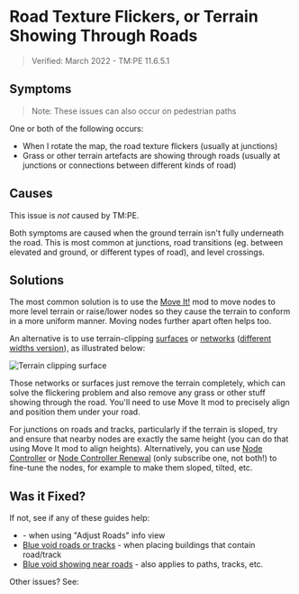 # Road Texture Flickers, or Terrain Showing Through Roads

> Verified: March 2022 - TM:PE 11.6.5.1

## Symptoms

> Note: These issues can also occur on pedestrian paths

One or both of the following occurs:

* When I rotate the map, the road texture flickers (usually at junctions)
* Grass or other terrain artefacts are showing through roads (usually at junctions or connections between different
  kinds of road)

## Causes

This issue is _not_ caused by TM:PE.

Both symptoms are caused when the ground terrain isn't fully underneath the road. This is most common at junctions, road
transitions (eg. between elevated and ground, or different types of road), and level crossings.

## Solutions

The most common solution is to use the [Move It!](https://steamcommunity.com/sharedfiles/filedetails/?id=1619685021) mod
to move nodes to more level terrain or raise/lower nodes so they cause the terrain to conform in a more uniform manner.
Moving nodes further apart often helps too.

An alternative is to use terrain-clipping [surfaces](https://steamcommunity.com/sharedfiles/filedetails/?id=1762784478)
or [networks](https://steamcommunity.com/sharedfiles/filedetails/?id=1516956630) ([different widths version](https://steamcommunity.com/sharedfiles/filedetails/?id=1875956729)),
as illustrated below:

![Terrain clipping surface](https://i.imgur.com/YUM7kIv.gif)

Those networks or surfaces just remove the terrain completely, which can solve the flickering problem and also remove
any grass or other stuff showing through the road. You'll need to use Move It mod to precisely align and position them
under your road.

For junctions on roads and tracks, particularly if the terrain is sloped, try and ensure that nearby nodes are exactly
the same height (you can do that using Move It mod to align heights). Alternatively, you can
use [Node Controller](https://steamcommunity.com/sharedfiles/filedetails/?id=2085403475)
or [Node Controller Renewal](https://steamcommunity.com/sharedfiles/filedetails/?id=2472062376) (only subscribe one, not
both!) to fine-tune the nodes, for example to make them sloped, tilted, etc.

## Was it Fixed?

If not, see if any of these guides help:

* [](Section-of-road-becomes-blue-void.md) - when using "Adjust Roads" info view
* [Blue void roads or tracks](Blue-void-roads-or-tracks.md) - when placing buildings that contain road/track
* [Blue void showing near roads](Blue-void-showing-near-roads.md) - also applies to paths, tracks, etc.

Other issues? See: [](Troubleshooting.md)